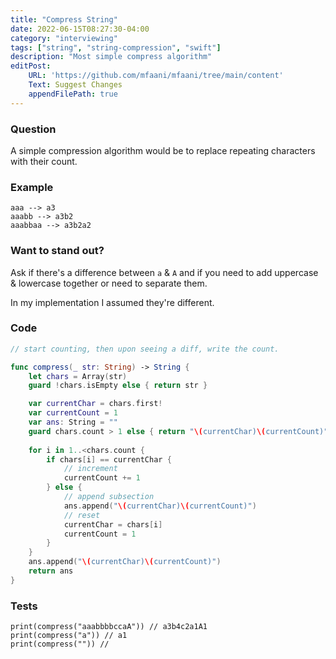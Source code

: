 ```yaml
---
title: "Compress String"
date: 2022-06-15T08:27:30-04:00
category: "interviewing"
tags: ["string", "string-compression", "swift"]
description: "Most simple compress algorithm"
editPost:
    URL: 'https://github.com/mfaani/mfaani/tree/main/content'
    Text: Suggest Changes
    appendFilePath: true
---
```


### Question

A simple compression algorithm would be to replace repeating characters with their count. 

### Example

```
aaa --> a3
aaabb --> a3b2
aaabbaa --> a3b2a2
```

### Want to stand out? 

Ask if there's a difference between `a` & `A` and if you need to add uppercase & lowercase together or need to separate them. 

In my implementation I assumed they're different. 

### Code

```swift
// start counting, then upon seeing a diff, write the count.

func compress(_ str: String) -> String { 
    let chars = Array(str)
    guard !chars.isEmpty else { return str }

    var currentChar = chars.first!
    var currentCount = 1
    var ans: String = ""
    guard chars.count > 1 else { return "\(currentChar)\(currentCount)"}
    
    for i in 1..<chars.count { 
        if chars[i] == currentChar {
            // increment
            currentCount += 1
        } else {
            // append subsection
            ans.append("\(currentChar)\(currentCount)")
            // reset
            currentChar = chars[i]
            currentCount = 1
        }
    }
    ans.append("\(currentChar)\(currentCount)")
    return ans
}

```

### Tests

```
print(compress("aaabbbbccaA")) // a3b4c2a1A1
print(compress("a")) // a1
print(compress("")) // 
```
